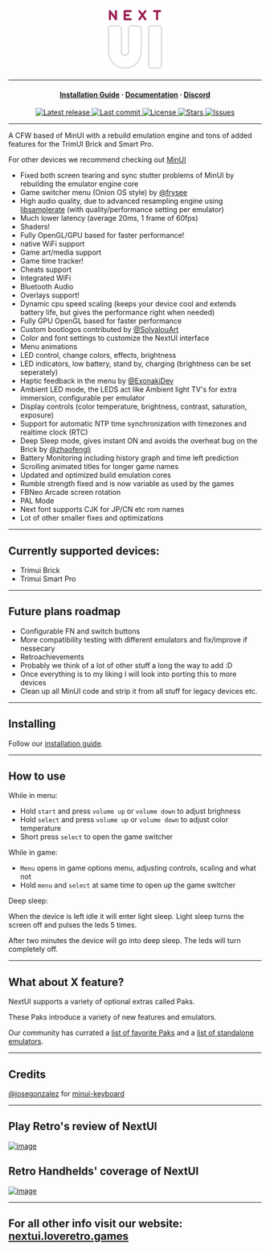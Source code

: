 <div align="center">

  <img width=128px src="github/logo_outline.png">

</div>

<hr>

<h4 align="center">
  <a href="https://nextui.loveretro.games/usage/#getting-started" target="_blank">Installation Guide</a>
  ·
  <a href="https://nextui.loveretro.games/docs/" target="_blank">Documentation</a>
  ·
  <a href="https://discord.gg/HKd7wqZk3h" target="_blank">Discord</a>
</h4>

<div align="center"><p>
    <a href="https://github.com/LoveRetro/NextUI/releases/latest">
      <img alt="Latest release" src="https://img.shields.io/github/v/release/LoveRetro/NextUI?style=for-the-badge&logo=starship&include_prerelease=false&color=C9CBFF&logoColor=D9E0EE&labelColor=302D41&sort=semver" />
    </a>
    <a href="https://github.com/LoveRetro/NextUI/pulse">
      <img alt="Last commit" src="https://img.shields.io/github/last-commit/LoveRetro/NextUI?style=for-the-badge&logo=starship&color=8bd5ca&logoColor=D9E0EE&labelColor=302D41"/>
    </a>
    <a href="https://github.com/LoveRetro/NextUI/blob/main/LICENSE">
      <img alt="License" src="https://img.shields.io/github/license/LoveRetro/NextUI?style=for-the-badge&logo=starship&color=ee999f&logoColor=D9E0EE&labelColor=302D41" />
    </a>
    <a href="https://github.com/LoveRetro/NextUI/stargazers">
      <img alt="Stars" src="https://img.shields.io/github/stars/LoveRetro/NextUI?style=for-the-badge&logo=starship&color=c69ff5&logoColor=D9E0EE&labelColor=302D41" />
    </a>
    <a href="https://github.com/LoveRetro/NextUI/issues">
      <img alt="Issues" src="https://img.shields.io/github/issues/LoveRetro/NextUI?style=for-the-badge&logo=bilibili&color=F5E0DC&logoColor=D9E0EE&labelColor=302D41" />
    </a>
</div>

---

A CFW based of MinUI with a rebuild emulation engine and tons of added features for the TrimUI Brick and Smart Pro.

For other devices we recommend checking out [MinUI](https://github.com/shauninman/MinUI)

- Fixed both screen tearing and sync stutter problems of MinUI by rebuilding the emulator engine core
- Game switcher menu (Onion OS style) by [@frysee](https://github.com/frysee)
- High audio quality, due to advanced resampling engine using [libsamplerate](https://github.com/libsndfile/libsamplerate) (with quality/performance setting per emulator)
- Much lower latency (average 20ms, 1 frame of 60fps)
- Shaders!
- Fully OpenGL/GPU based for faster performance!
- native WiFi support
- Game art/media support
- Game time tracker!
- Cheats support
- Integrated WiFi
- Bluetooth Audio
- Overlays support!
- Dynamic cpu speed scaling (keeps your device cool and extends battery life, but gives the performance right when needed)
- Fully GPU OpenGL based for faster performance
- Custom bootlogos contributed by [@SolvalouArt](https://bsky.app/profile/solvalouart.bsky.social)
- Color and font settings to customize the NextUI interface
- Menu animations
- LED control, change colors, effects, brightness
- LED indicators, low battery, stand by, charging (brightness can be set seperately)
- Haptic feedback in the menu by [@ExonakiDev](https://github.com/exonakidev)
- Ambient LED mode, the LEDS act like Ambient light TV's for extra immersion, configurable per emulator
- Display controls (color temperature, brightness, contrast, saturation, exposure)
- Support for automatic NTP time synchronization with timezones and realtime clock (RTC)
- Deep Sleep mode, gives instant ON and avoids the overheat bug on the Brick by [@zhaofengli](https://github.com/zhaofengli)
- Battery Monitoring including history graph and time left prediction
- Scrolling animated titles for longer game names
- Updated and optimized build emulation cores
- Rumble strength fixed and is now variable as used by the games
- FBNeo Arcade screen rotation
- PAL Mode
- Next font supports CJK for JP/CN etc rom names
- Lot of other smaller fixes and optimizations

---

## Currently supported devices:
- Trimui Brick
- Trimui Smart Pro

---

## Future plans roadmap

- Configurable FN and switch buttons
- More compatibility testing with different emulators and fix/improve if nessecary
- Retroachievements
- Probably we think of a lot of other stuff a long the way to add :D
- Once everything is to my liking I will look into porting this to more devices
- Clean up all MinUI code and strip it from all stuff for legacy devices etc.

---

## Installing

Follow our [installation guide](https://nextui.loveretro.games/usage/#getting-started).

---

## How to use

While in menu:

- Hold `start` and press `volume up` or `volume down` to adjust brighness
- Hold `select` and press `volume up` or `volume down` to adjust color temperature
- Short press `select` to open the game switcher

While in game:

- `Menu` opens in game options menu, adjusting controls, scaling and what not
- Hold `menu` and `select` at same time to open up the game switcher

Deep sleep:

When the device is left idle it will enter light sleep. Light sleep turns the screen off and pulses the leds 5 times.

After two minutes the device will go into deep sleep. The leds will turn completely off.

---

## What about X feature?

NextUI supports a variety of optional extras called Paks.

These Paks introduce a variety of new features and emulators.

Our community has currated a [list of favorite Paks](https://nextui.loveretro.games/paks/community-favorites/) and a [list of standalone emulators](https://nextui.loveretro.games/paks/standalone-emulators/).

---

## Credits

[@josegonzalez](https://github.com/josegonzalez) for [minui-keyboard](https://github.com/josegonzalez/minui-keyboard/t)

---

## Play Retro's review of NextUI

[![image](https://github.com/user-attachments/assets/43217a30-e052-4f67-88a9-c4361f82e72f)](https://www.youtube.com/watch?v=m_7ObMHAFK4)

##  Retro Handhelds' coverage of NextUI

[![image](https://github.com/user-attachments/assets/5fd538ea-285b-46e9-add4-1ef99b2ee9e5)](https://www.youtube.com/watch?v=KlYVmtYDqRI)

---

## For all other info visit our website: [nextui.loveretro.games](https://nextui.loveretro.games)
